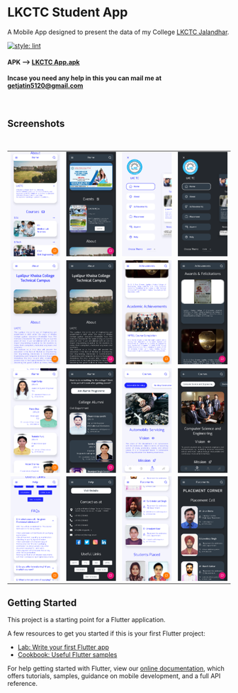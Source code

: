 # LKCTC Student App

A Mobile App designed to present the data of  my College [LKCTC Jalandhar](http://lkcengg.edu.in/ "LKCTC HomePage").

[![style: lint](https://img.shields.io/badge/style-lint-4BC0F5.svg)](https://pub.dev/packages/lint)

#### APK  --> [LKCTC App.apk](LKCTC_App.apk)

#### Incase you need any help in this you can mail me at getjatin5120@gmail.com

<br>

## Screenshots

<!-- ![Demo.gif](https://media.giphy.com/media/ADyHM4kgYCyMasVRMo/giphy.gif) -->
<br>
<table>
  <tr>
    <td>
      <img src="screenshots/home_light.png?raw=true" width="250">
    </td>
    <td>
      <img src="screenshots/home_dark.png?raw=true" width="250">
    </td>
    <td>
      <img src="screenshots/drawer_light.png?raw=true" width="250">
    </td>
    <td>
      <img src="screenshots/drawer_dark.png?raw=true" width="250">
    </td>
  </tr>
  <tr>
    <td>
      <img src="screenshots/about_light.png?raw=true" width="250">
    </td>
    <td>
      <img src="screenshots/about_dark.png?raw=true" width="250">
    </td>
    <td>
      <img src="screenshots/achievement_light.png?raw=true" width="250">
    </td>
    <td>
      <img src="screenshots/achievement_dark.png?raw=true" width="250">
    </td>
  </tr>
  <tr>
    <td>
      <img src="screenshots/alumni_light.png?raw=true" width="250">
    </td>
    <td>
      <img src="screenshots/alumni_dark.png?raw=true" width="250">
    </td>
    <td>
      <img src="screenshots/courses_light.png?raw=true" width="250">
    </td>
    <td>
      <img src="screenshots/courses_dark.png?raw=true" width="250">
    </td>
  </tr>
  <tr>
    <td>
      <img src="screenshots/help_light.png?raw=true" width="250">
    </td>
    <td>
      <img src="screenshots/help_dark.png?raw=true" width="250">
    </td>
    <td>
      <img src="screenshots/placement_light.png?raw=true" width="250">
    </td>
    <td>
      <img src="screenshots/placement_dark.png?raw=true" width="250">
    </td>
  </tr>
</table>


## Getting Started

This project is a starting point for a Flutter application.

A few resources to get you started if this is your first Flutter project:

-   [Lab: Write your first Flutter app](https://flutter.dev/docs/get-started/codelab)
-   [Cookbook: Useful Flutter samples](https://flutter.dev/docs/cookbook)

For help getting started with Flutter, view our
[online documentation](https://flutter.dev/docs), which offers tutorials,
samples, guidance on mobile development, and a full API reference.
